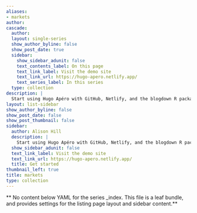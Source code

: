 ```yaml
---
aliases:
- markets
author: 
cascade:
  author: 
  layout: single-series
  show_author_byline: false
  show_post_date: true
  sidebar:
    show_sidebar_adunit: false
    text_contents_label: On this page
    text_link_label: Visit the demo site
    text_link_url: https://hugo-apero.netlify.app/
    text_series_label: In this series
  type: collection
description: |
  Start using Hugo Apéro with GitHub, Netlify, and the blogdown R package with RStudio.
layout: list-sidebar
show_author_byline: false
show_post_date: false
show_post_thumbnail: false
sidebar:
  author: Alison Hill
  description: |
    Start using Hugo Apéro with GitHub, Netlify, and the blogdown R package with RStudio.
  show_sidebar_adunit: false
  text_link_label: Visit the demo site
  text_link_url: https://hugo-apero.netlify.app/
  title: Get started
thumbnail_left: true
title: markets
type: collection
---
```


** No content below YAML for the series _index. This file is a leaf bundle, and provides settings for the listing page layout and sidebar content.**